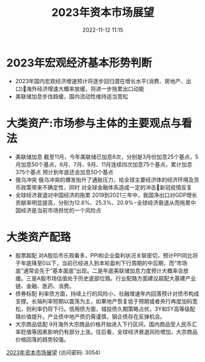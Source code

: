 ﻿---
title: 2023年资本市场展望
date: 2022-11-12 11:15
tags:
- 策略研究
- 年度策略报告
updated: 
---

# 2023年宏观经济基本形势判断
- 2023年国内宏观经济增速预计将逐步回归潜在增长水平(消费、房地产、出口)海外经济增速大概率放缓，将进一步拖累出口动能
- 美联储加息步伐趋缓，国内流动性维持适当宽松


# 大类资产:市场参与主体的主要观点与看法
- 美联储加息
截至11月，今年美联储已加息6次，分别是3月份加息25个基点，5月加息50个基点，6月、7月、9月、11月连续四次加息75个基点，累计加息375个基点
预计到年底还会加息50个基点
- 俄乌冲突
俄乌冲突的爆发抬升了通胀压力，给全球主要经济体的经济环境及货币政策带来不确定性，同时
对全球金融体系造成一定的冲击新冠疫情反复
- 全球经济衰退对中国经济的拖累
2019到2021三年中，我国净出口对GDP增长贡献率明显提高，分别为12.6%、25.3%、20.9%−全球经济衰退从而拖累中国经济是当前市场担忧的一个风险点

<!-- more -->

# 大类资产配臵
- 股票超配
对A股后市乐观看多，PPI和企业盈利状况关联密切，预计PPI同比将于年底降至0以下，当前已经进入到本轮盈利下行周期的中后期，而“市场底”通常会先于“基本面底”出现。二是年底美联储加息力度预计大概率会放缓。三是A股市场估值处于历史底部位臵。行业配臵方面建议超配大基建产业链、金融、医药、消费。
- 债券标配
利率债方面，持续上行的风险小，社融增速年内回落预计对债市构成支撑。长端利率短期以震荡为主，如果地产恢复低于预期或者央行再度加码宽松，则利率仍将下行。信用债方面，城投债久期策略占优，3Y和5Y高等级配臵价值提升。产业债中地产债仍需谨慎，钢企债存在反弹机会。
- 大宗商品低配
9月海外大宗商品价格开始进入下行区间，国内商品受人民币汇率贬值等因素影响仍有部分上涨。往后看，全球经济衰退风险增加，大宗商品价格回落的趋势较强。

[2023年资本市场展望](https://url12.ctfile.com/f/3948612-723008989-d57eb4?p=3054)
(访问密码: 3054)
